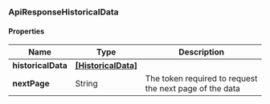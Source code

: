 
[//]: # (CLASS:ApiResponseHistoricalData)

[//]: # (KIND:object)

### ApiResponseHistoricalData

#### Properties

[//]: # (START_DEFINITION)

Name | Type | Description
------------ | ------------- | -------------
**historicalData** | [**[HistoricalData]**](HistoricalData.md) |  &nbsp;
**nextPage** | String | The token required to request the next page of the data &nbsp;

[//]: # (END_DEFINITION)


[//]: # (CONTAINED_CLASS:HistoricalData)





